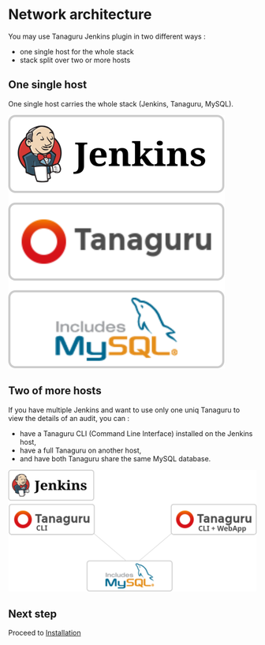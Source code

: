 # Network architecture 

You may use Tanaguru Jenkins plugin in two different ways :

* one single host for the whole stack
* stack split over two or more hosts

## One single host

One single host carries the whole stack (Jenkins, Tanaguru, MySQL).

![](Images/Tanaguru-Jenkins-Network-architecture-one-host.svg)

## Two of more hosts

If you have multiple Jenkins and want to use only one uniq Tanaguru to
view the details of an audit, you can :

* have a Tanaguru CLI (Command Line Interface) installed on the Jenkins host,
* have a full Tanaguru on another host,
* and have both Tanaguru share the same MySQL database.

![](Images/Tanaguru-Jenkins-Network-architecture-multiple-hosts.svg)

## Next step

Proceed to [Installation](install-doc.md)